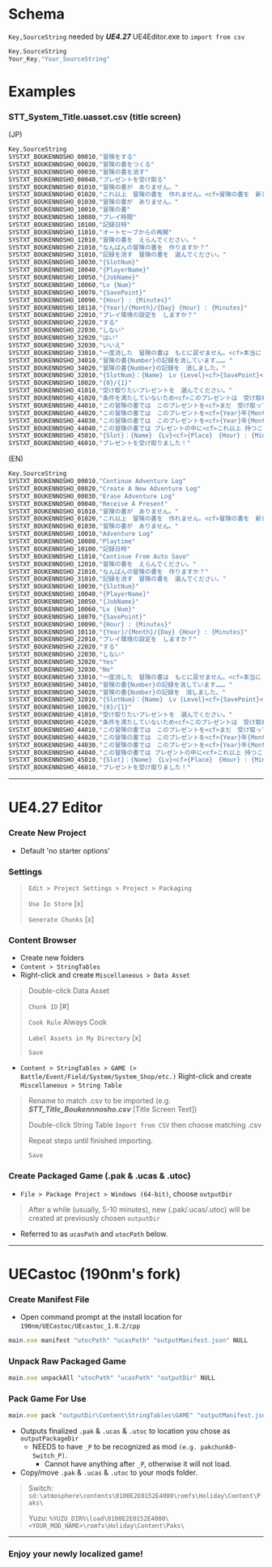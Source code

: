 # Schema
`Key,SourceString` needed by ***UE4.27*** UE4Editor.exe to `import from csv`
```js
Key,SourceString
Your_Key,"Your_SourceString"
```
# Examples
### STT_System_Title.uasset.csv (title screen)
(JP)
```js
Key,SourceString
SYSTXT_BOUKENNOSHO_00010,"冒険をする"
SYSTXT_BOUKENNOSHO_00020,"冒険の書をつくる"
SYSTXT_BOUKENNOSHO_00030,"冒険の書を消す"
SYSTXT_BOUKENNOSHO_00040,"プレゼントを受け取る"
SYSTXT_BOUKENNOSHO_01010,"冒険の書が　ありません。"
SYSTXT_BOUKENNOSHO_01020,"これ以上　冒険の書を　作れません。<cf>冒険の書を　新しく作りたい場合は<cf>先に　いずれかの冒険の書を　消してください。"
SYSTXT_BOUKENNOSHO_01030,"冒険の書が　ありません。"
SYSTXT_BOUKENNOSHO_10010,"冒険の書"
SYSTXT_BOUKENNOSHO_10080,"プレイ時間"
SYSTXT_BOUKENNOSHO_10100,"記録日時"
SYSTXT_BOUKENNOSHO_11010,"オートセーブからの再開"
SYSTXT_BOUKENNOSHO_12010,"冒険の書を　えらんでください。"
SYSTXT_BOUKENNOSHO_21010,"なんばんの冒険の書を　作りますか？"
SYSTXT_BOUKENNOSHO_31010,"記録を消す　冒険の書を　選んでください。"
SYSTXT_BOUKENNOSHO_10030,"{SlotNum}"
SYSTXT_BOUKENNOSHO_10040,"{PlayerName}"
SYSTXT_BOUKENNOSHO_10050,"{JobName}"
SYSTXT_BOUKENNOSHO_10060,"Lv {Num}"
SYSTXT_BOUKENNOSHO_10070,"{SavePoint}"
SYSTXT_BOUKENNOSHO_10090,"{Hour} : {Minutes}"
SYSTXT_BOUKENNOSHO_10110,"{Year}/{Month}/{Day} {Hour} : {Minutes}"
SYSTXT_BOUKENNOSHO_22010,"プレイ環境の設定を　しますか？"
SYSTXT_BOUKENNOSHO_22020,"する"
SYSTXT_BOUKENNOSHO_22030,"しない"
SYSTXT_BOUKENNOSHO_32020,"はい"
SYSTXT_BOUKENNOSHO_32030,"いいえ"
SYSTXT_BOUKENNOSHO_33010,"一度消した　冒険の書は　もとに戻せません。<cf>本当に　よろしいですか？"
SYSTXT_BOUKENNOSHO_34010,"冒険の書{Number}の記録を消しています……。"
SYSTXT_BOUKENNOSHO_34020,"冒険の書{Number}の記録を　消しました。"
SYSTXT_BOUKENNOSHO_32010,"{SlotNum}：{Name}　Lv {Level}<cf>{SavePoint}<cf>{Hour} : {Minutes} を<cf>消しても　よろしいですか？"
SYSTXT_BOUKENNOSHO_10020,"{0}/{1}"
SYSTXT_BOUKENNOSHO_41010,"受け取りたいプレゼントを　選んでください。"
SYSTXT_BOUKENNOSHO_41020,"条件を満たしていないため<cf>このプレゼントは　受け取れません。"
SYSTXT_BOUKENNOSHO_44010,"この冒険の書では　このプレゼントを<cf>まだ　受け取っていません。"
SYSTXT_BOUKENNOSHO_44020,"この冒険の書では　このプレゼントを<cf>{Year}年{Month}月{Day}日に　受け取っています。"
SYSTXT_BOUKENNOSHO_44030,"この冒険の書では　このプレゼントを<cf>{Year}年{Month}月{Day}日にすでに受け取っているため<cf>再度受け取ることはできません。"
SYSTXT_BOUKENNOSHO_44040,"この冒険の書では プレゼントの中に<cf>これ以上 持つことができないものがあります。<cf>ゲーム内で 整理をしてください。"
SYSTXT_BOUKENNOSHO_45010,"{Slot}：{Name}　{Lv}<cf>{Place}　{Hour} : {Minutes}で<cf>プレゼントを受け取りますか？"
SYSTXT_BOUKENNOSHO_46010,"プレゼントを受け取りました！"
```
(EN)
```js
Key,SourceString
SYSTXT_BOUKENNOSHO_00010,"Continue Adventure Log"
SYSTXT_BOUKENNOSHO_00020,"Create A New Adventure Log"
SYSTXT_BOUKENNOSHO_00030,"Erase Adventure Log"
SYSTXT_BOUKENNOSHO_00040,"Receive A Present"
SYSTXT_BOUKENNOSHO_01010,"冒険の書が　ありません。"
SYSTXT_BOUKENNOSHO_01020,"これ以上　冒険の書を　作れません。<cf>冒険の書を　新しく作りたい場合は<cf>先に　いずれかの冒険の書を　消してください。"
SYSTXT_BOUKENNOSHO_01030,"冒険の書が　ありません。"
SYSTXT_BOUKENNOSHO_10010,"Adventure Log"
SYSTXT_BOUKENNOSHO_10080,"Playtime"
SYSTXT_BOUKENNOSHO_10100,"記録日時"
SYSTXT_BOUKENNOSHO_11010,"Continue From Auto Save"
SYSTXT_BOUKENNOSHO_12010,"冒険の書を　えらんでください。"
SYSTXT_BOUKENNOSHO_21010,"なんばんの冒険の書を　作りますか？"
SYSTXT_BOUKENNOSHO_31010,"記録を消す　冒険の書を　選んでください。"
SYSTXT_BOUKENNOSHO_10030,"{SlotNum}"
SYSTXT_BOUKENNOSHO_10040,"{PlayerName}"
SYSTXT_BOUKENNOSHO_10050,"{JobName}"
SYSTXT_BOUKENNOSHO_10060,"Lv {Num}"
SYSTXT_BOUKENNOSHO_10070,"{SavePoint}"
SYSTXT_BOUKENNOSHO_10090,"{Hour} : {Minutes}"
SYSTXT_BOUKENNOSHO_10110,"{Year}/{Month}/{Day} {Hour} : {Minutes}"
SYSTXT_BOUKENNOSHO_22010,"プレイ環境の設定を　しますか？"
SYSTXT_BOUKENNOSHO_22020,"する"
SYSTXT_BOUKENNOSHO_22030,"しない"
SYSTXT_BOUKENNOSHO_32020,"Yes"
SYSTXT_BOUKENNOSHO_32030,"No"
SYSTXT_BOUKENNOSHO_33010,"一度消した　冒険の書は　もとに戻せません。<cf>本当に　よろしいですか？"
SYSTXT_BOUKENNOSHO_34010,"冒険の書{Number}の記録を消しています……。"
SYSTXT_BOUKENNOSHO_34020,"冒険の書{Number}の記録を　消しました。"
SYSTXT_BOUKENNOSHO_32010,"{SlotNum}：{Name}　Lv {Level}<cf>{SavePoint}<cf>{Hour} : {Minutes} を<cf>消しても　よろしいですか？"
SYSTXT_BOUKENNOSHO_10020,"{0}/{1}"
SYSTXT_BOUKENNOSHO_41010,"受け取りたいプレゼントを　選んでください。"
SYSTXT_BOUKENNOSHO_41020,"条件を満たしていないため<cf>このプレゼントは　受け取れません。"
SYSTXT_BOUKENNOSHO_44010,"この冒険の書では　このプレゼントを<cf>まだ　受け取っていません。"
SYSTXT_BOUKENNOSHO_44020,"この冒険の書では　このプレゼントを<cf>{Year}年{Month}月{Day}日に　受け取っています。"
SYSTXT_BOUKENNOSHO_44030,"この冒険の書では　このプレゼントを<cf>{Year}年{Month}月{Day}日にすでに受け取っているため<cf>再度受け取ることはできません。"
SYSTXT_BOUKENNOSHO_44040,"この冒険の書では プレゼントの中に<cf>これ以上 持つことができないものがあります。<cf>ゲーム内で 整理をしてください。"
SYSTXT_BOUKENNOSHO_45010,"{Slot}：{Name}　{Lv}<cf>{Place}　{Hour} : {Minutes}で<cf>プレゼントを受け取りますか？"
SYSTXT_BOUKENNOSHO_46010,"プレゼントを受け取りました！"
```
---
# UE4.27 Editor
### Create New Project
- Default 'no starter options'
### Settings
> `Edit > Project Settings > Project > Packaging`
>
> `Use Io Store` [x]
>
> `Generate Chunks` [x]
>
### Content Browser
- Create new folders
- `Content > StringTables`
- Right-click and create `Miscellaneous > Data Asset`
> Double-click Data Asset
>
> `Chunk ID` [#]
>
> `Cook Rule` Always Cook
>
> `Label Assets in My Directory` [x]
>
> `Save`
>
- `Content > StringTables > GAME (> Battle/Event/Field/System/System_Shop/etc.)`
Right-click and create `Miscellaneous > String Table`
> Rename to match .csv to be imported (e.g. ***STT_Title_Boukennnosho.csv*** [Title Screen Text])
>
> Double-click String Table `Import from CSV` then choose matching .csv
>
> Repeat steps until finished importing.
>
> `Save`
>
### Create Packaged Game (.pak & .ucas & .utoc)
- `File > Package Project > Windows (64-bit)`, choose `outputDir`
> After a while (usually, 5-10 minutes), new (.pak/.ucas/.utoc) will be created at previously chosen `outputDir`
- Referred to as `ucasPath` and `utocPath` below.
---
# UECastoc (190nm's fork)
### Create Manifest File
- Open command prompt at the install location for `190nm/UECastoc/UEcastoc_1.0.2/cpp`
```js
main.exe manifest "utocPath" "ucasPath" "outputManifest.json" NULL
```
### Unpack Raw Packaged Game
```js
main.exe unpackAll "utocPath" "ucasPath" "outputDir" NULL
```
### Pack Game For Use
```js
main.exe pack "outputDir\Content\StringTables\GAME" "outputManifest.json" "outputPackageDir" "None" NULL
```
- Outputs finalized `.pak` & `.ucas` & `.utoc` to location you chose as `outputPackageDir`
  - NEEDS to have `_P` to be recognized as mod `(e.g. pakchunk0-Switch_P)`.
    - Cannot have anything after `_P`, otherwise it will not load.
- Copy/move `.pak` & `.ucas` & `.utoc` to your mods folder.
> Switch:
> `sd:\atmosphere\contents\0100E2E0152E4000\romfs\Holiday\Content\Paks\`
>
> Yuzu:
> `%YUZU_DIR%\load\0100E2E0152E4000\<YOUR_MOD_NAME>\romfs\Holiday\Content\Paks\`
>
---
### Enjoy your newly localized game!